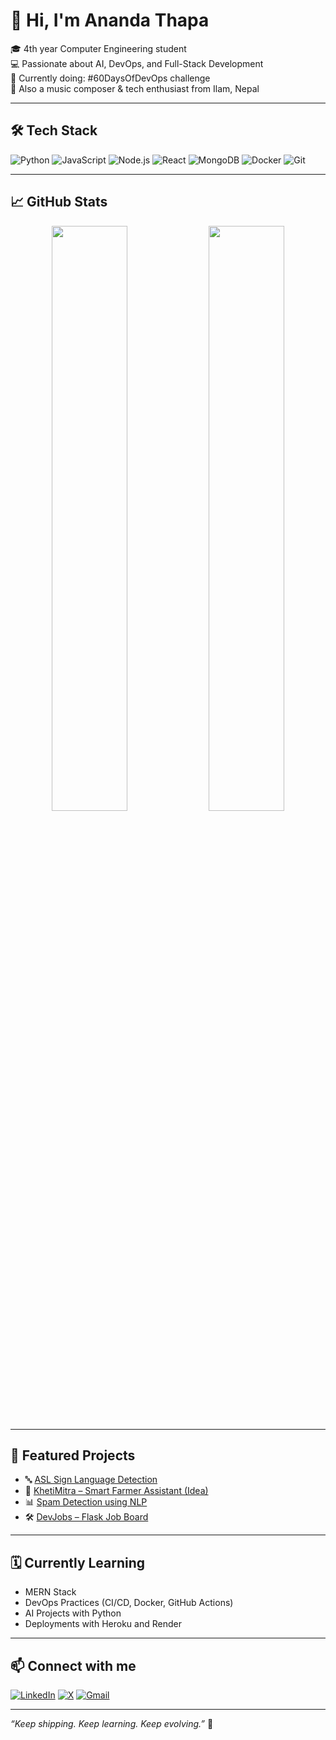 # 👋 Hi, I'm Ananda Thapa

🎓 4th year Computer Engineering student  
💻 Passionate about AI, DevOps, and Full-Stack Development  
🚀 Currently doing: #60DaysOfDevOps challenge  
🎸 Also a music composer & tech enthusiast from Ilam, Nepal

---

## 🛠️ Tech Stack

![Python](https://img.shields.io/badge/Python-3776AB?style=for-the-badge&logo=python&logoColor=white)
![JavaScript](https://img.shields.io/badge/JavaScript-F7DF1E?style=for-the-badge&logo=javascript&logoColor=black)
![Node.js](https://img.shields.io/badge/Node.js-339933?style=for-the-badge&logo=nodedotjs&logoColor=white)
![React](https://img.shields.io/badge/React-20232A?style=for-the-badge&logo=react&logoColor=61DAFB)
![MongoDB](https://img.shields.io/badge/MongoDB-4EA94B?style=for-the-badge&logo=mongodb&logoColor=white)
![Docker](https://img.shields.io/badge/Docker-2496ED?style=for-the-badge&logo=docker&logoColor=white)
![Git](https://img.shields.io/badge/Git-F05032?style=for-the-badge&logo=git&logoColor=white)

---

## 📈 GitHub Stats

<p align="center">
  <img src="https://github-readme-stats.vercel.app/api?username=aanandahero&show_icons=true&theme=radical" width="49%" />
  <img src="https://github-readme-streak-stats.herokuapp.com/?user=aanandahero&theme=radical" width="49%" />
</p>

---

## 🚀 Featured Projects

- 🔤 [ASL Sign Language Detection](https://github.com/aanandahero/ASL-detection-py)  
- 🌱 [KhetiMitra – Smart Farmer Assistant (Idea)](https://github.com/aanandahero)  
- 📊 [Spam Detection using NLP](https://github.com/aanandahero/spam_detection)  
- 🛠️ [DevJobs – Flask Job Board](https://github.com/aanandahero/devjobs)

---

## 🗓️ Currently Learning

- MERN Stack
- DevOps Practices (CI/CD, Docker, GitHub Actions)
- AI Projects with Python
- Deployments with Heroku and Render

---

## 📫 Connect with me

[![LinkedIn](https://img.shields.io/badge/LinkedIn-Ananda%20Thapa-blue?style=for-the-badge&logo=linkedin)](https://www.linkedin.com/in/ananda-thapa-56403725a/)
[![X](https://img.shields.io/badge/X-%40aanandahero-black?style=for-the-badge&logo=twitter)](https://x.com/aanandahero)
[![Gmail](https://img.shields.io/badge/Gmail-findmrananda%40gmail.com-D14836?style=for-the-badge&logo=gmail&logoColor=white)](mailto:aanandahero@gmail.com)

---

_“Keep shipping. Keep learning. Keep evolving.”_ 🚀

